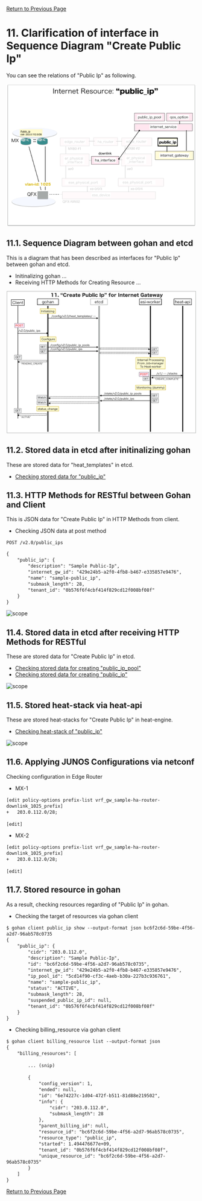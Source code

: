 [Return to Previous Page](00_internet_gateway.md)

# 11. Clarification of interface in Sequence Diagram "Create Public Ip"
You can see the relations of "Public Ip" as following.

![Public Ip](resource/gohan_investigate_for_inetgw.012.png)

## 11.1. Sequence Diagram between gohan and etcd
This is a diagram that has been described as interfaces for "Public Ip" between gohan and etcd.

* Initinalizing gohan ...
* Receiving HTTP Methods for Creating Resource ...

![Create Public Ip](diag/ESI_Sequence_Diagram_for_Internet_Gateway.014.png)

## 11.2. Stored data in etcd after initinalizing gohan
These are stored data for "heat_templates" in etcd.

* [Checking stored data for "public_ip"](../heat_template/public_ip.md)


## 11.3. HTTP Methods for RESTful between Gohan and Client
This is JSON data for "Create Public Ip" in HTTP Methods from client.

* Checking JSON data at post method
```
POST /v2.0/public_ips
```
```
{
    "public_ip": {
        "description": "Sample Public-Ip",
        "internet_gw_id": "429e24b5-a2f0-4fb8-b467-e335857e9476",
        "name": "sample-public_ip",
        "submask_length": 28,
        "tenant_id": "0b576f6f4cbf414f829cd12f008bf08f"
    }
}
```
![scope](../images/esi_interface.004.png)


## 11.4. Stored data in etcd after receiving HTTP Methods for RESTful
These are stored data for "Create Public Ip" in etcd.

* [Checking stored data for creating "public_ip_pool"](stored_in_etcd/CreatePublicIp_01.md)
* [Checking stored data for creating "public_ip"](stored_in_etcd/CreatePublicIp_02.md)

![scope](../images/esi_interface.005.png)


## 11.5. Stored heat-stack via heat-api
These are stored heat-stacks for "Create Public Ip" in heat-engine.

* [Checking heat-stack of "public_ip"](heat-stack/CreatePublicIp_01.md)

![scope](../images/esi_interface.006.png)


## 11.6. Applying JUNOS Configurations via netconf
Checking configuration in Edge Router

* MX-1
```
[edit policy-options prefix-list vrf_gw_sample-ha-router-downlink_1025_prefix]
+   203.0.112.0/28;

[edit]
```

* MX-2
```
[edit policy-options prefix-list vrf_gw_sample-ha-router-downlink_1025_prefix]
+   203.0.112.0/28;

[edit]
```


## 11.7. Stored resource in gohan
As a result, checking resources regarding of "Public Ip" in gohan.

* Checking the target of resources via gohan client
```
$ gohan client public_ip show --output-format json bc6f2c6d-59be-4f56-a2d7-96ab578c0735
{
    "public_ip": {
        "cidr": "203.0.112.0",
        "description": "Sample Public-Ip",
        "id": "bc6f2c6d-59be-4f56-a2d7-96ab578c0735",
        "internet_gw_id": "429e24b5-a2f0-4fb8-b467-e335857e9476",
        "ip_pool_id": "5cd14f90-cf3c-4aeb-b30a-227b3c936761",
        "name": "sample-public_ip",
        "status": "ACTIVE",
        "submask_length": 28,
        "suspended_public_ip_id": null,
        "tenant_id": "0b576f6f4cbf414f829cd12f008bf08f"
    }
}
```
* Checking billing_resource via gohan client
```
$ gohan client billing_resource list --output-format json
{
    "billing_resources": [

        ... (snip)

        {
            "config_version": 1,
            "ended": null,
            "id": "6e74227c-1d04-472f-b511-81d88e219502",
            "info": {
                "cidr": "203.0.112.0",
                "submask_length": 28
            },
            "parent_billing_id": null,
            "resource_id": "bc6f2c6d-59be-4f56-a2d7-96ab578c0735",
            "resource_type": "public_ip",
            "started": 1.494476677e+09,
            "tenant_id": "0b576f6f4cbf414f829cd12f008bf08f",
            "unique_resource_id": "bc6f2c6d-59be-4f56-a2d7-96ab578c0735"
        }
    ]
}
```

[Return to Previous Page](00_internet_gateway.md)
